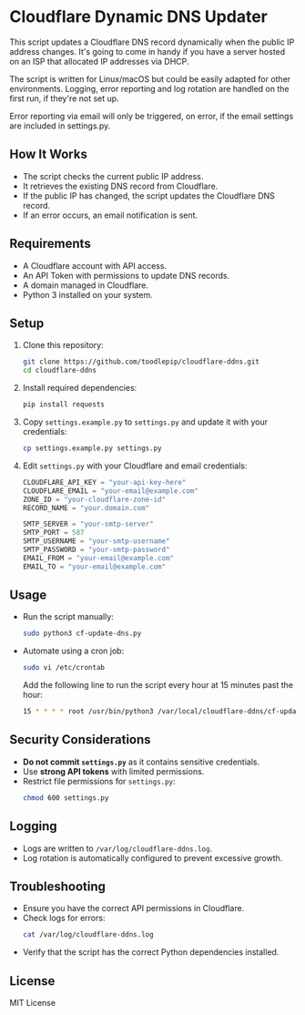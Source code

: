 # Cloudflare Dynamic DNS Updater

This script updates a Cloudflare DNS record dynamically when the public IP address changes. It's going to come in handy if you have a server hosted on an ISP that allocated IP addresses via DHCP.

The script is written for Linux/macOS but could be easily adapted for other environments. Logging, error reporting and log rotation are handled on the first run, if they're not set up.

Error reporting via email will only be triggered, on error, if the email settings are included in settings.py.

## How It Works

- The script checks the current public IP address.
- It retrieves the existing DNS record from Cloudflare.
- If the public IP has changed, the script updates the Cloudflare DNS record.
- If an error occurs, an email notification is sent.

## Requirements

- A Cloudflare account with API access.
- An API Token with permissions to update DNS records.
- A domain managed in Cloudflare.
- Python 3 installed on your system.

## Setup

1. Clone this repository:
   ```sh
   git clone https://github.com/toodlepip/cloudflare-ddns.git
   cd cloudflare-ddns
   ```

2. Install required dependencies:
   ```sh
   pip install requests
   ```

3. Copy `settings.example.py` to `settings.py` and update it with your credentials:
   ```sh
   cp settings.example.py settings.py
   ```

4. Edit `settings.py` with your Cloudflare and email credentials:
   ```python
   CLOUDFLARE_API_KEY = "your-api-key-here"
   CLOUDFLARE_EMAIL = "your-email@example.com"
   ZONE_ID = "your-cloudflare-zone-id"
   RECORD_NAME = "your.domain.com"

   SMTP_SERVER = "your-smtp-server"
   SMTP_PORT = 587
   SMTP_USERNAME = "your-smtp-username"
   SMTP_PASSWORD = "your-smtp-password"
   EMAIL_FROM = "your-email@example.com"
   EMAIL_TO = "your-email@example.com"
   ```

## Usage

- Run the script manually:
  ```sh
  sudo python3 cf-update-dns.py
  ```

- Automate using a cron job:
  ```sh
  sudo vi /etc/crontab
  ```
  Add the following line to run the script every hour at 15 minutes past the hour:
  ```sh
  15 * * * * root /usr/bin/python3 /var/local/cloudflare-ddns/cf-update-dns.py
  ```

## Security Considerations

- **Do not commit `settings.py`** as it contains sensitive credentials.
- Use **strong API tokens** with limited permissions.
- Restrict file permissions for `settings.py`:
  ```sh
  chmod 600 settings.py
  ```

## Logging

- Logs are written to `/var/log/cloudflare-ddns.log`.
- Log rotation is automatically configured to prevent excessive growth.

## Troubleshooting

- Ensure you have the correct API permissions in Cloudflare.
- Check logs for errors:
  ```sh
  cat /var/log/cloudflare-ddns.log
  ```
- Verify that the script has the correct Python dependencies installed.

## License

MIT License